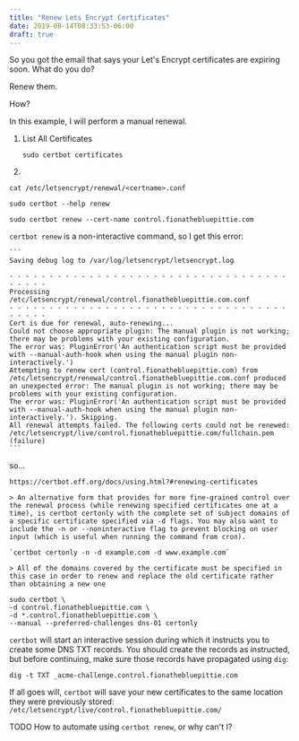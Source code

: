 ```yaml
---
title: "Renew Lets Encrypt Certificates"
date: 2019-08-14T08:33:53-06:00
draft: true
---
```


So you got the email that says your Let's Encrypt certificates are expiring soon. What do you do?

Renew them.

How?

In this example, I will perform a manual renewal.

1.  List All Certificates 
    ```
    sudo certbot certificates
    ```

1.  

`cat /etc/letsencrypt/renewal/<certname>.conf`

`sudo certbot --help renew`

`sudo certbot renew --cert-name control.fionathebluepittie.com`


`certbot renew` is a non-interactive command, so I get this error:

    ```
    Saving debug log to /var/log/letsencrypt/letsencrypt.log

    - - - - - - - - - - - - - - - - - - - - - - - - - - - - - - - - - - - - - - - -
    Processing /etc/letsencrypt/renewal/control.fionathebluepittie.com.conf
    - - - - - - - - - - - - - - - - - - - - - - - - - - - - - - - - - - - - - - - -
    Cert is due for renewal, auto-renewing...
    Could not choose appropriate plugin: The manual plugin is not working; there may be problems with your existing configuration.
    The error was: PluginError('An authentication script must be provided with --manual-auth-hook when using the manual plugin non-interactively.')
    Attempting to renew cert (control.fionathebluepittie.com) from /etc/letsencrypt/renewal/control.fionathebluepittie.com.conf produced an unexpected error: The manual plugin is not working; there may be problems with your existing configuration.
    The error was: PluginError('An authentication script must be provided with --manual-auth-hook when using the manual plugin non-interactively.'). Skipping.
    All renewal attempts failed. The following certs could not be renewed:
    /etc/letsencrypt/live/control.fionathebluepittie.com/fullchain.pem (failure)
    ```

so...

    https://certbot.eff.org/docs/using.html?#renewing-certificates

    > An alternative form that provides for more fine-grained control over the renewal process (while renewing specified certificates one at a time), is certbot certonly with the complete set of subject domains of a specific certificate specified via -d flags. You may also want to include the -n or --noninteractive flag to prevent blocking on user input (which is useful when running the command from cron).

    `certbot certonly -n -d example.com -d www.example.com`

    > All of the domains covered by the certificate must be specified in this case in order to renew and replace the old certificate rather than obtaining a new one

```
sudo certbot \
-d control.fionathebluepittie.com \
-d *.control.fionathebluepittie.com \
--manual --preferred-challenges dns-01 certonly
```

`certbot` will start an interactive session during which it instructs you to create some DNS TXT records. You should create the records as instructed, but before continuing, make sure those records have propagated using `dig`:

```
dig -t TXT _acme-challenge.control.fionathebluepittie.com
```

If all goes will, `certbot` will save your new certificates to the same location they were previously stored: `/etc/letsencrypt/live/control.fionathebluepittie.com/`



TODO How to automate using `certbot renew`, or why can't I?
